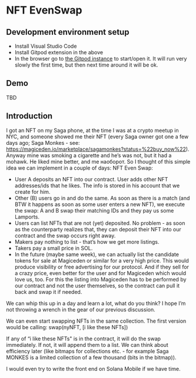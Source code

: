 # NFT EvenSwap

## Development environment setup

- Install Visual Studio Code
- Install Gitpod extension in the above
- In the browser go to [the Gitpod instance](https://gitpod.io/#github.com/jordan-public/nft-evenswap-solana) to start/open it. It will run very slowly the first time, but then next time around it will be ok.

## Demo

TBD

## Introduction

I got an NFT on my Saga phone, at the time I was at a crypto meetup in NYC, and someone showed me their NFT (every Saga owner got one a few days ago; Saga Monkes - see: https://magiceden.io/marketplace/sagamonkes?status=%22buy_now%22). Anyway mine was smoking a cigarette and he’s was not, but it had a mohawk. He liked mine better, and me наоборот. So I thought of this simple idea we can implement in a couple of days: NFT Even Swap:

- User A deposits an NFT into our contract. User adds other NFT addresses/ids that he likes. The info is stored in his account that we create for him.
- Other (B) users go in and do the same. As soon as there is a match (and BTW it happens as soon as some user enters a new NFT), we execute the swap: A and B swap their matching IDs and they pay us some Lamports.
- Users can list NFTs that are not (yet) deposited. No problem - as soon as the counterparty realizes that, they can deposit their NFT into our contract and the swap occurs right away.
- Makers pay nothing to list - that’s how we get more listings.
- Takers pay a small price in SOL.
- In the future (maybe same week), we can actually list the candidate tokens for sale at Magiceden or similar for a very high price. This would produce visibility or free advertising for our protocol. And if they sell for a crazy price, even better for the user and for Magiceden which would love us, too. For this the listing into Magiceden has to be performed by our contract and not the user themselves, so the contract can pull it back and swap it if needed.

We can whip this up in a day and learn a lot, what do you think? I hope I’m not throwing a wrench in the gear of our previous discussion.

We can even start swapping NFTs in the same collection. The first version would be calling:
swap(nyNFT, [i like these NFTs])

If any of “i like these NFTs" is in the contract, it will do the swap immediately. If not, it will append them to a list. We can think about efficiency later (like bitmaps for collections etc. - for example Saga MONKES is a limited collection of a few thousand (bits in the bitmap)).

I would even try to write the front end on Solana Mobile if we have time.